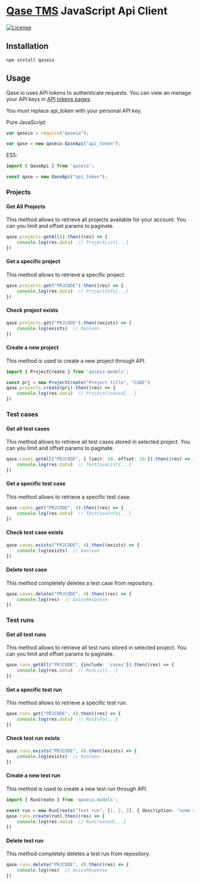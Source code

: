 # [Qase TMS](https://qase.io) JavaScript Api Client

[![License](https://lxgaming.github.io/badges/License-Apache%202.0-blue.svg)](https://www.apache.org/licenses/LICENSE-2.0)

## Installation

```
npm install qaseio
```

## Usage ##
Qase.io uses API tokens to authenticate requests. You can view an manage your API keys in [API tokens pages](https://app.qase.io/user/api/token).

You must replace api_token with your personal API key.

Pure JavaScript:

```javascript
var qaseio = require("qaseio");

var qase = new qaseio.QaseApi("api_token");
```


ES5:

```typescript
import { QaseApi } from 'qaseio';

const qase = new QaseApi("api_token");
```

### Projects ###

#### Get All Projects ####
This method allows to retrieve all projects available for your account. You can you limit and offset params to paginate.

```typescript
qase.projects.getAll().then((res) => {
    console.log(res.data)  // ProjectList{...}
})
```

#### Get a specific project ####
This method allows to retrieve a specific project.

```typescript
qase.projects.get("PRJCODE").then((res) => {
    console.log(res.data)  // ProjectInfo{...}
})
```

#### Check project exists ####

```typescript
qase.projects.get("PRJCODE").then((exists) => {
    console.log(exists)  // boolean
})
```

#### Create a new project ####
This method is used to create a new project through API.

```typescript
import { ProjectCreate } from 'qaseio.models';

const prj = new ProjectCreate("Project title", "CODE")
qase.projects.create(prj).then((res) => {
    console.log(res.data)  // ProjectCreated{...}
})
```

### Test cases ###

#### Get all test cases ####
This method allows to retrieve all test cases stored in selected project. You can you limit and offset params to paginate.

```typescript
qase.cases.getAll("PRJCODE", { limit: 10, offset: 20 }).then((res) => {
    console.log(res.data)  // TestCaseList{...}
})
```

#### Get a specific test case ####
This method allows to retrieve a specific test case.

```typescript
qase.cases.get("PRJCODE", 4).then((res) => {
    console.log(res.data)  // TestCaseInfo{...}
})
```

#### Check test case exists ####

```typescript
qase.cases.exists("PRJCODE", 4).then((exists) => {
    console.log(exists)  // boolean
})
```

#### Delete test case ####
This method completely deletes a test case from repository.

```typescript
qase.cases.delete("PRJCODE", 4).then((res) => {
    console.log(res)  // AxiosResponse
})
```

### Test runs ###

#### Get all test runs ####
This method allows to retrieve all test runs stored in selected project. You can you limit and offset params to paginate.

```typescript
qase.runs.getAll("PRJCODE", {include: 'cases'}).then((res) => {
    console.log(res.data)  // RunList{...}
})
```

#### Get a specific test run ####
This method allows to retrieve a specific test run.

```typescript
qase.runs.get("PRJCODE", 4).then((res) => {
    console.log(res.data)  // RunInfo{...}
})
```

#### Check test run exists ####

```typescript
qase.runs.exists("PRJCODE", 4).then((exists) => {
    console.log(exists)  // boolean
})
```

#### Create a new test run ####
This method is used to create a new test run through API.

```typescript
import { RunCreate } from 'qaseio.models';

const run = new RunCreate("Test run", [1, 2, 3], { description: "some desc" })
qase.runs.create(run).then((res) => {
    console.log(res.data)  // RunCreated{...}
})
```

#### Delete test run ####
This method completely deletes a test run from repository.

```typescript
qase.runs.delete("PRJCODE", 4).then((res) => {
    console.log(res)  // AxiosResponse
})
```
